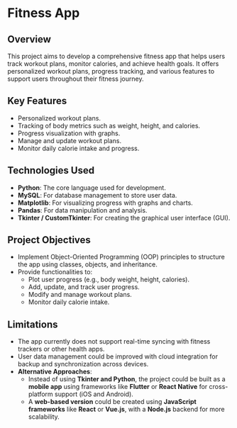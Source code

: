 # Fitness App

## Overview
This project aims to develop a comprehensive fitness app that helps users track workout plans, monitor calories, and achieve health goals. It offers personalized workout plans, progress tracking, and various features to support users throughout their fitness journey.

## Key Features
- Personalized workout plans.
- Tracking of body metrics such as weight, height, and calories.
- Progress visualization with graphs.
- Manage and update workout plans.
- Monitor daily calorie intake and progress.

## Technologies Used
- **Python**: The core language used for development.
- **MySQL**: For database management to store user data.
- **Matplotlib**: For visualizing progress with graphs and charts.
- **Pandas**: For data manipulation and analysis.
- **Tkinter / CustomTkinter**: For creating the graphical user interface (GUI).

## Project Objectives
- Implement Object-Oriented Programming (OOP) principles to structure the app using classes, objects, and inheritance.
- Provide functionalities to:
  - Plot user progress (e.g., body weight, height, calories).
  - Add, update, and track user progress.
  - Modify and manage workout plans.
  - Monitor daily calorie intake.

## Limitations
- The app currently does not support real-time syncing with fitness trackers or other health apps.
- User data management could be improved with cloud integration for backup and synchronization across devices.
- **Alternative Approaches**:
  - Instead of using **Tkinter and Python**, the project could be built as a **mobile app** using frameworks like **Flutter** or **React Native** for cross-platform support (iOS and Android).
  - A **web-based version** could be created using **JavaScript frameworks** like **React** or **Vue.js**, with a **Node.js** backend for more scalability.
